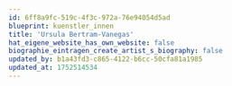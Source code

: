 ```yaml
---
id: 6ff8a9fc-519c-4f3c-972a-76e94054d5ad
blueprint: kuenstler_innen
title: 'Ursula Bertram-Vanegas'
hat_eigene_website_has_own_website: false
biographie_eintragen_create_artist_s_biography: false
updated_by: b1a43fd3-c865-4122-b6cc-50cfa81a1985
updated_at: 1752514534
---
```

